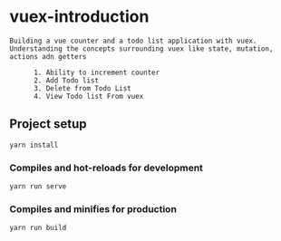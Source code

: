 # vuex-introduction
```
Building a vue counter and a todo list application with vuex. 
Understanding the concepts surrounding vuex like state, mutation, actions adn getters

      1. Ability to increment counter
      2. Add Todo list
      3. Delete from Todo List
      4. View Todo list From vuex
```

## Project setup
```
yarn install
```

### Compiles and hot-reloads for development
```
yarn run serve
```

### Compiles and minifies for production
```
yarn run build
```
